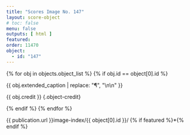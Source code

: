 ```yaml
---
title: "Scores Image No. 147"
layout: score-object
# toc: false
menu: false
outputs: [ html ]
featured: 
order: 11470
object:
  - id: "147"
---
```


{% for obj in objects.object_list %}
{% if obj.id == object[0].id %}

{{ obj.extended_caption | replace: "¶", "\n\n" }}

{{ obj.credit }} {.object-credit}

{% endif %}
{% endfor %}

<div class="object-credit object-url is-print-only">

{{ publication.url }}image-index/{{ object[0].id }}/ {% if featured %}*{% endif %}

</div>
